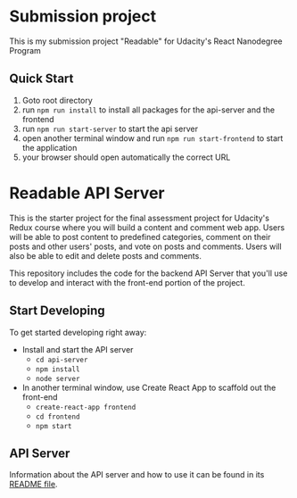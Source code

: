 # Submission project

This is my submission project "Readable" for Udacity's React Nanodegree Program

## Quick Start

1. Goto root directory
2. run `npm run install` to install all packages for the api-server and the frontend
3. run `npm run start-server` to start the api server
4. open another terminal window and run `npm run start-frontend` to start the application
5. your browser should open automatically the correct URL

# Readable API Server

This is the starter project for the final assessment project for Udacity's Redux course where you will build a content and comment web app. Users will be able to post content to predefined categories, comment on their posts and other users' posts, and vote on posts and comments. Users will also be able to edit and delete posts and comments.

This repository includes the code for the backend API Server that you'll use to develop and interact with the front-end portion of the project.

## Start Developing

To get started developing right away:

* Install and start the API server
    - `cd api-server`
    - `npm install`
    - `node server`
* In another terminal window, use Create React App to scaffold out the front-end
    - `create-react-app frontend`
    - `cd frontend`
    - `npm start`

## API Server

Information about the API server and how to use it can be found in its [README file](api-server/README.md).
